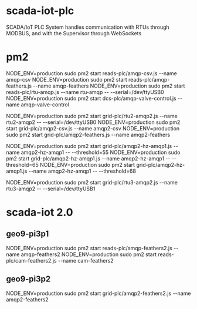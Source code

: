 # scada-iot-plc
SCADA/IoT PLC System handles communication with RTUs through MODBUS, and with the Supervisor through WebSockets

# pm2
NODE_ENV=production sudo pm2 start reads-plc/amqp-csv.js --name amqp-csv
NODE_ENV=production sudo pm2 start reads-plc/amqp-feathers.js --name amqp-feathers
NODE_ENV=production sudo pm2 start reads-plc/rtu-amqp.js --name rtu-amqp -- --serial=/dev/ttyUSB0
NODE_ENV=production sudo pm2 start dcs-plc/amqp-valve-control.js --name amqp-valve-control

NODE_ENV=production sudo pm2 start grid-plc/rtu2-amqp2.js --name rtu2-amqp2 -- --serial=/dev/ttyUSB0
NODE_ENV=production sudo pm2 start grid-plc/amqp2-csv.js --name amqp2-csv
NODE_ENV=production sudo pm2 start grid-plc/amqp2-feathers.js --name amqp2-feathers

NODE_ENV=production sudo pm2 start grid-plc/amqp2-hz-amqp1.js --name amqp2-hz-amqp1 -- --threshold=55
NODE_ENV=production sudo pm2 start grid-plc/amqp2-hz-amqp1.js --name amqp2-hz-amqp1 -- --threshold=65
NODE_ENV=production sudo pm2 start grid-plc/amqp2-hz-amqp1.js --name amqp2-hz-amqp1 -- --threshold=68

NODE_ENV=production sudo pm2 start grid-plc/rtu3-amqp2.js --name rtu3-amqp2 -- --serial=/dev/ttyUSB1

# scada-iot 2.0
## geo9-pi3p1
NODE_ENV=production sudo pm2 start reads-plc/amqp-feathers2.js --name amqp-feathers2
NODE_ENV=production sudo pm2 start reads-plc/cam-feathers2.js --name cam-feathers2
## geo9-pi3p2
NODE_ENV=production sudo pm2 start grid-plc/amqp2-feathers2.js --name amqp2-feathers2

